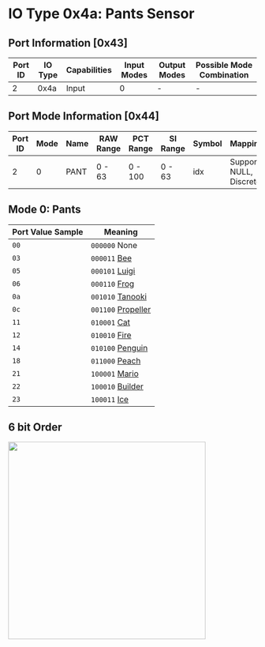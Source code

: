 # IO Type 0x4a: Pants Sensor

## Port Information [0x43]

| Port ID | IO Type | Capabilities | Input Modes | Output Modes | Possible Mode Combination |
| --- | --- | --- | --- | --- | --- |
| 2 | 0x4a | Input | 0 | - | - |

## Port Mode Information [0x44]

| Port ID | Mode | Name | RAW Range | PCT Range | SI Range | Symbol | Mapping | Value Format |
| --- | --- | --- | --- | --- | --- | --- | --- | --- |
| 2 | 0 | PANT | 0 - 63 | 0 - 100 | 0 - 63 | idx | Supports NULL, Discrete | 1 * 8 bit |

## Mode 0: Pants

| Port Value Sample | Meaning |
| --- | --- |
| `00` | `000000` None |
| `03` | `000011` [Bee](https://www.lego.com/en-us/product/bee-mario-power-up-pack-71393) |
| `05` | `000101` [Luigi](https://www.lego.com/en-us/product/adventures-with-luigi-starter-course-71387) |
| `06` | `000110` [Frog](https://www.lego.com/en-us/product/frog-mario-power-up-pack-71392) |
| `0a` | `001010` [Tanooki](https://www.lego.com/en-us/product/tanooki-mario-power-up-pack-71385) |
| `0c` | `001100` [Propeller](https://www.lego.com/en-us/product/propeller-mario-power-up-pack-71371) |
| `11` | `010001` [Cat](https://www.lego.com/en-us/product/cat-mario-power-up-pack-71372) |
| `12` | `010010` [Fire](https://www.lego.com/en-us/product/fire-mario-power-up-pack-71370) |
| `14` | `010100` [Penguin](https://www.lego.com/en-us/product/penguin-mario-power-up-pack-71384) |
| `18` | `011000` [Peach](https://www.lego.com/en-us/product/adventures-with-peach-starter-course-71403) |
| `21` | `100001` [Mario](https://www.lego.com/en-us/product/adventures-with-mario-starter-course-71360) |
| `22` | `100010` [Builder](https://www.lego.com/en-us/product/builder-mario-power-up-pack-71373) |
| `23` | `100011` [Ice](https://www.lego.com/en-us/product/ice-mario-suit-and-frozen-world-expansion-set-71415) |

## 6 bit Order

<img src="Images/pants-code.jpg" width="400" />
